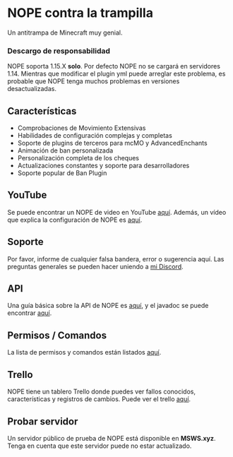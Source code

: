 # NOPE contra la trampilla

Un antitrampa de Minecraft muy genial.

### Descargo de responsabilidad

NOPE soporta 1.15.X **solo**. Por defecto NOPE no se cargará en servidores 1.14.
Mientras que modificar el plugin yml puede arreglar este problema, es probable
que NOPE tenga muchos problemas en versiones desactualizadas.

## Características

- Comprobaciones de Movimiento Extensivas
- Habilidades de configuración complejas y completas
- Soporte de plugins de terceros para mcMO y AdvancedEnchants
- Animación de ban personalizada
- Personalización completa de los cheques
- Actualizaciones constantes y soporte para desarrolladores
- Soporte popular de Ban Plugin

## YouTube

Se puede encontrar un NOPE de video en YouTube
[aquí](https://www.youtube.com/watch?v=QNumBz-Phwg). Además, un vídeo que
explica la configuración de NOPE es
[aquí](https://www.youtube.com/watch?v=XVuXKsJEAkQ).

## Soporte

Por favor, informe de cualquier falsa bandera, error o sugerencia aquí. Las
preguntas generales se pueden hacer uniendo a
[mi Discord](https://nope.msws.xyz/discord).

## API

Una guía básica sobre la API de NOPE es
[aquí](https://github.com/MSWS/NOPE/wiki/API), y el javadoc se puede encontrar
[aquí](http://docs.msws.xyz).

## Permisos / Comandos

La lista de permisos y comandos están listados
[aquí](https://github.com/MSWS/NOPE/wiki/Permissions).

## Trello

NOPE tiene un tablero Trello donde puedes ver fallos conocidos, características
y registros de cambios. Puede ver el trello
[aquí](https://nope.msws.xyz/trello).

## Probar servidor

Un servidor público de prueba de NOPE está disponible en **MSWS.xyz**. Tenga en
cuenta que este servidor puede no estar actualizado.
